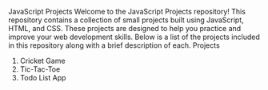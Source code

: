 JavaScript Projects
Welcome to the JavaScript Projects repository! This repository contains a collection of small projects built using JavaScript, HTML, and CSS. These projects are designed to help you practice and improve your web development skills. Below is a list of the projects included in this repository along with a brief description of each.
Projects
1. Cricket Game
2. Tic-Tac-Toe
3. Todo List App

